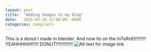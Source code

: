 ```yaml
---
layout: post
title:  "Adding Images to my blog"
date:   2025-03-19 12:00:00 -0800
categories: compilers
---
```


This is a donut I made in blender. And now its on the InTeRnEt!!!!!!!!
YEAHHHHH!!!!!! DONUT!!!!!!!!!!!!!
![Alt text for image link](/images/donut.png)
